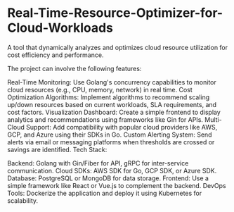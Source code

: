 # Real-Time-Resource-Optimizer-for-Cloud-Workloads
A tool that dynamically analyzes and optimizes cloud resource utilization for cost efficiency and performance.

The project can involve the following features:

Real-Time Monitoring: Use Golang's concurrency capabilities to monitor cloud resources (e.g., CPU, memory, network) in real time.
Cost Optimization Algorithms: Implement algorithms to recommend scaling up/down resources based on current workloads, SLA requirements, and cost factors.
Visualization Dashboard: Create a simple frontend to display analytics and recommendations using frameworks like Gin for APIs.
Multi-Cloud Support: Add compatibility with popular cloud providers like AWS, GCP, and Azure using their SDKs in Go.
Custom Alerting System: Send alerts via email or messaging platforms when thresholds are crossed or savings are identified.
Tech Stack:

Backend: Golang with Gin/Fiber for API, gRPC for inter-service communication.
Cloud SDKs: AWS SDK for Go, GCP SDK, or Azure SDK.
Database: PostgreSQL or MongoDB for data storage.
Frontend: Use a simple framework like React or Vue.js to complement the backend.
DevOps Tools: Dockerize the application and deploy it using Kubernetes for scalability.
